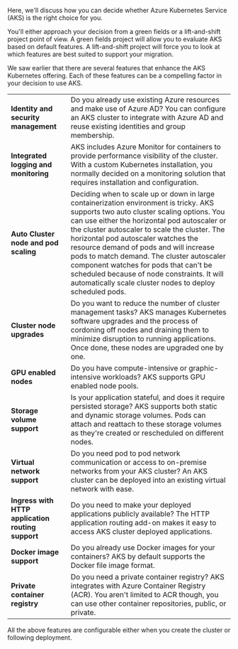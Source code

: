 Here, we'll discuss how you can decide whether Azure Kubernetes Service (AKS) is the right choice for you.

You'll either approach your decision from a green fields or a lift-and-shift project point of view. A green fields project will allow you to evaluate AKS based on default features. A lift-and-shift project will force you to look at which features are best suited to support your migration.

We saw earlier that there are several features that enhance the AKS Kubernetes offering. Each of these features can be a compelling factor in your decision to use AKS.

|||
| --- | --- |
| **Identity and security management** | Do you already use existing Azure resources and make use of Azure AD? You can configure an AKS cluster to integrate with Azure AD and reuse existing identities and group membership. |
| **Integrated logging and monitoring** | AKS includes Azure Monitor for containers to provide performance visibility of the cluster. With a custom Kubernetes installation, you normally decided on a monitoring solution that requires installation and configuration. |
| **Auto Cluster node and pod scaling** | Deciding when to scale up or down in large containerization environment is tricky. AKS supports two auto cluster scaling options. You can use either the horizontal pod autoscaler or the cluster autoscaler to scale the cluster. The horizontal pod autoscaler watches the resource demand of pods and will increase pods to match demand. The cluster autoscaler component watches for pods that can't be scheduled because of node constraints. It will automatically scale cluster nodes to deploy scheduled pods. |
| **Cluster node upgrades** | Do you want to reduce the number of cluster management tasks? AKS manages Kubernetes software upgrades and the process of cordoning off nodes and draining them to minimize disruption to running applications. Once done, these nodes are upgraded one by one. |
| **GPU enabled nodes** | Do you have compute-intensive or graphic-intensive workloads? AKS supports GPU enabled node pools. |
| **Storage volume support** | Is your application stateful, and does it require persisted storage? AKS supports both static and dynamic storage volumes. Pods can attach and reattach to these storage volumes as they're created or rescheduled on different nodes. |
| **Virtual network support** | Do you need pod to pod network communication or access to on-premise networks from your AKS cluster? An AKS cluster can be deployed into an existing virtual network with ease. |
| **Ingress with HTTP application routing support** | Do you need to make your deployed applications publicly available? The HTTP application routing add-on makes it easy to access AKS cluster deployed applications. |
| **Docker image support** | Do you already use Docker images for your containers? AKS by default supports the Docker file image format. |
| **Private container registry** | Do you need a private container registry? AKS integrates with Azure Container Registry (ACR). You aren't limited to ACR though, you can use other container repositories, public, or private. |

All the above features are configurable either when you create the cluster or following deployment.
